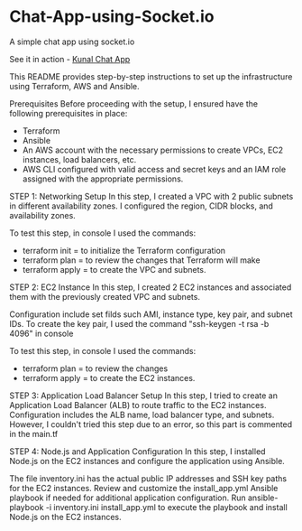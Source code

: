 # Chat-App-using-Socket.io
A simple chat app using socket.io
  
See it in action - [Kunal Chat App](https://kunal-chat-app.herokuapp.com)


This README provides step-by-step instructions to set up the infrastructure using Terraform, AWS and Ansible.

Prerequisites
Before proceeding with the setup, I ensured have the following prerequisites in place:
- Terraform
- Ansible
- An AWS account with the necessary permissions to create VPCs, EC2 instances, load balancers, etc.
- AWS CLI configured with valid access and secret keys and an IAM role assigned with the appropriate permissions.

STEP 1: Networking Setup
In this step, I created a VPC with 2 public subnets in different availability zones.
I configured the region, CIDR blocks, and availability zones.

To test this step, in console I used the commands:
- terraform init = to initialize the Terraform configuration
- terraform plan = to review the changes that Terraform will make
- terraform apply = to create the VPC and subnets.


STEP 2: EC2 Instance
In this step, I created 2 EC2 instances and associated them with the previously created VPC and subnets.

Configuration include  set filds such AMI, instance type, key pair, and subnet IDs.
To create the key pair, I used the command "ssh-keygen -t rsa -b 4096" in console

To test this step, in console I used the commands:
- terraform plan = to review the changes
- terraform apply = to create the EC2 instances.

STEP 3: Application Load Balancer Setup
In this step, I tried to create an Application Load Balancer (ALB) to route traffic to the EC2 instances.
Configuration includes  the ALB name, load balancer type, and subnets. However, I couldn't tried this step due to an error, so this part is commented in the main.tf

STEP 4: Node.js and Application Configuration
In this step, I installed Node.js on the EC2 instances and configure the application using Ansible.


The file inventory.ini has the actual public IP addresses and SSH key paths for the EC2 instances.
Review and customize the install_app.yml Ansible playbook if needed for additional application configuration.
Run ansible-playbook -i inventory.ini install_app.yml to execute the playbook and install Node.js on the EC2 instances.
